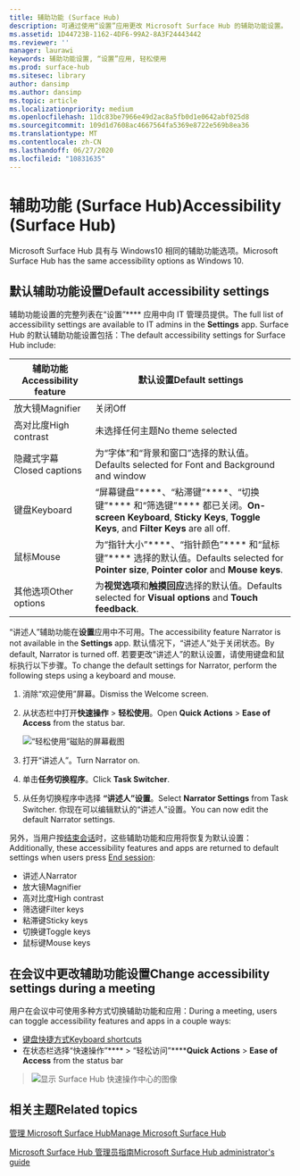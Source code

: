 ```yaml
---
title: 辅助功能 (Surface Hub)
description: 可通过使用“设置”应用更改 Microsoft Surface Hub 的辅助功能设置。 可以在“轻松使用”下找到这些设置。 Surface Hub 具有与 Windows10 相同的辅助功能选项。
ms.assetid: 1D44723B-1162-4DF6-99A2-8A3F24443442
ms.reviewer: ''
manager: laurawi
keywords: 辅助功能设置, “设置”应用, 轻松使用
ms.prod: surface-hub
ms.sitesec: library
author: dansimp
ms.author: dansimp
ms.topic: article
ms.localizationpriority: medium
ms.openlocfilehash: 11dc83be7966e49d2ac8a5fb0d1e0642abf025d8
ms.sourcegitcommit: 109d1d7608ac4667564fa5369e8722e569b8ea36
ms.translationtype: MT
ms.contentlocale: zh-CN
ms.lasthandoff: 06/27/2020
ms.locfileid: "10831635"
---
```

# <span data-ttu-id="75ccb-106">辅助功能 (Surface Hub)</span><span class="sxs-lookup"><span data-stu-id="75ccb-106">Accessibility (Surface Hub)</span></span>

<span data-ttu-id="75ccb-107">Microsoft Surface Hub 具有与 Windows10 相同的辅助功能选项。</span><span class="sxs-lookup"><span data-stu-id="75ccb-107">Microsoft Surface Hub has the same accessibility options as Windows 10.</span></span>


## <span data-ttu-id="75ccb-108">默认辅助功能设置</span><span class="sxs-lookup"><span data-stu-id="75ccb-108">Default accessibility settings</span></span>

<span data-ttu-id="75ccb-109">辅助功能设置的完整列表在“设置”\*\*\*\* 应用中向 IT 管理员提供。</span><span class="sxs-lookup"><span data-stu-id="75ccb-109">The full list of accessibility settings are available to IT admins in the **Settings** app.</span></span> <span data-ttu-id="75ccb-110">Surface Hub 的默认辅助功能设置包括：</span><span class="sxs-lookup"><span data-stu-id="75ccb-110">The default accessibility settings for Surface Hub include:</span></span>

| <span data-ttu-id="75ccb-111">辅助功能</span><span class="sxs-lookup"><span data-stu-id="75ccb-111">Accessibility feature</span></span> | <span data-ttu-id="75ccb-112">默认设置</span><span class="sxs-lookup"><span data-stu-id="75ccb-112">Default settings</span></span>  |
| --------------------- | ----------------- |
| <span data-ttu-id="75ccb-113">放大镜</span><span class="sxs-lookup"><span data-stu-id="75ccb-113">Magnifier</span></span>             | <span data-ttu-id="75ccb-114">关闭</span><span class="sxs-lookup"><span data-stu-id="75ccb-114">Off</span></span>               |
| <span data-ttu-id="75ccb-115">高对比度</span><span class="sxs-lookup"><span data-stu-id="75ccb-115">High contrast</span></span>         | <span data-ttu-id="75ccb-116">未选择任何主题</span><span class="sxs-lookup"><span data-stu-id="75ccb-116">No theme selected</span></span> |
| <span data-ttu-id="75ccb-117">隐藏式字幕</span><span class="sxs-lookup"><span data-stu-id="75ccb-117">Closed captions</span></span>       | <span data-ttu-id="75ccb-118">为“字体”和“背景和窗口”选择的默认值。</span><span class="sxs-lookup"><span data-stu-id="75ccb-118">Defaults selected for Font and Background and window</span></span> |
| <span data-ttu-id="75ccb-119">键盘</span><span class="sxs-lookup"><span data-stu-id="75ccb-119">Keyboard</span></span>              | <span data-ttu-id="75ccb-120">“屏幕键盘”\*\*\*\*、“粘滞键”\*\*\*\*、“切换键”\*\*\*\* 和“筛选键”\*\*\*\* 都已关闭。</span><span class="sxs-lookup"><span data-stu-id="75ccb-120">**On-screen Keyboard**, **Sticky Keys**, **Toggle Keys**, and **Filter Keys** are all off.</span></span> |
| <span data-ttu-id="75ccb-121">鼠标</span><span class="sxs-lookup"><span data-stu-id="75ccb-121">Mouse</span></span>                 | <span data-ttu-id="75ccb-122">为“指针大小”\*\*\*\*、“指针颜色”\*\*\*\* 和“鼠标键”\*\*\*\* 选择的默认值。</span><span class="sxs-lookup"><span data-stu-id="75ccb-122">Defaults selected for **Pointer size**, **Pointer color** and **Mouse keys**.</span></span> |
| <span data-ttu-id="75ccb-123">其他选项</span><span class="sxs-lookup"><span data-stu-id="75ccb-123">Other options</span></span>         | <span data-ttu-id="75ccb-124">为**视觉选项**和**触摸回应**选择的默认值。</span><span class="sxs-lookup"><span data-stu-id="75ccb-124">Defaults selected for **Visual options** and **Touch feedback**.</span></span> |

<span data-ttu-id="75ccb-125">“讲述人”辅助功能在**设置**应用中不可用。</span><span class="sxs-lookup"><span data-stu-id="75ccb-125">The accessibility feature Narrator is not available in the **Settings** app.</span></span> <span data-ttu-id="75ccb-126">默认情况下，“讲述人”处于关闭状态。</span><span class="sxs-lookup"><span data-stu-id="75ccb-126">By default, Narrator is turned off.</span></span> <span data-ttu-id="75ccb-127">若要更改“讲述人”的默认设置，请使用键盘和鼠标执行以下步骤。</span><span class="sxs-lookup"><span data-stu-id="75ccb-127">To change the default settings for Narrator, perform the following steps using a keyboard and mouse.</span></span>

1. <span data-ttu-id="75ccb-128">消除“欢迎使用”屏幕。</span><span class="sxs-lookup"><span data-stu-id="75ccb-128">Dismiss the Welcome screen.</span></span>
2. <span data-ttu-id="75ccb-129">从状态栏中打开**快速操作** > **轻松使用**。</span><span class="sxs-lookup"><span data-stu-id="75ccb-129">Open **Quick Actions** > **Ease of Access** from the status bar.</span></span>

    ![“轻松使用”磁贴的屏幕截图](images/ease-of-access.png)
    
3. <span data-ttu-id="75ccb-131">打开“讲述人”。</span><span class="sxs-lookup"><span data-stu-id="75ccb-131">Turn Narrator on.</span></span>
4. <span data-ttu-id="75ccb-132">单击**任务切换程序**。</span><span class="sxs-lookup"><span data-stu-id="75ccb-132">Click **Task Switcher**.</span></span>
5. <span data-ttu-id="75ccb-133">从任务切换程序中选择 **“讲述人”设置**。</span><span class="sxs-lookup"><span data-stu-id="75ccb-133">Select **Narrator Settings** from Task Switcher.</span></span> <span data-ttu-id="75ccb-134">你现在可以编辑默认的“讲述人”设置。</span><span class="sxs-lookup"><span data-stu-id="75ccb-134">You can now edit the default Narrator settings.</span></span>

<span data-ttu-id="75ccb-135">另外，当用户按[结束会话](finishing-your-surface-hub-meeting.md)时，这些辅助功能和应用将恢复为默认设置：</span><span class="sxs-lookup"><span data-stu-id="75ccb-135">Additionally, these accessibility features and apps are returned to default settings when users press [End session](finishing-your-surface-hub-meeting.md):</span></span>
- <span data-ttu-id="75ccb-136">讲述人</span><span class="sxs-lookup"><span data-stu-id="75ccb-136">Narrator</span></span>
- <span data-ttu-id="75ccb-137">放大镜</span><span class="sxs-lookup"><span data-stu-id="75ccb-137">Magnifier</span></span>
- <span data-ttu-id="75ccb-138">高对比度</span><span class="sxs-lookup"><span data-stu-id="75ccb-138">High contrast</span></span>
- <span data-ttu-id="75ccb-139">筛选键</span><span class="sxs-lookup"><span data-stu-id="75ccb-139">Filter keys</span></span>
- <span data-ttu-id="75ccb-140">粘滞键</span><span class="sxs-lookup"><span data-stu-id="75ccb-140">Sticky keys</span></span>
- <span data-ttu-id="75ccb-141">切换键</span><span class="sxs-lookup"><span data-stu-id="75ccb-141">Toggle keys</span></span>
- <span data-ttu-id="75ccb-142">鼠标键</span><span class="sxs-lookup"><span data-stu-id="75ccb-142">Mouse keys</span></span>


## <span data-ttu-id="75ccb-143">在会议中更改辅助功能设置</span><span class="sxs-lookup"><span data-stu-id="75ccb-143">Change accessibility settings during a meeting</span></span>

<span data-ttu-id="75ccb-144">用户在会议中可使用多种方式切换辅助功能和应用：</span><span class="sxs-lookup"><span data-stu-id="75ccb-144">During a meeting, users can toggle accessibility features and apps in a couple ways:</span></span>
- [<span data-ttu-id="75ccb-145">键盘快捷方式</span><span class="sxs-lookup"><span data-stu-id="75ccb-145">Keyboard shortcuts</span></span>](https://support.microsoft.com/help/13813/windows-10-microsoft-surface-hub-keyboard-shortcuts)
- <span data-ttu-id="75ccb-146">在状态栏选择“快速操作”\*\*\*\* > “轻松访问”\*\*\*\*</span><span class="sxs-lookup"><span data-stu-id="75ccb-146">**Quick Actions** > **Ease of Access** from the status bar</span></span>

> ![显示 Surface Hub 快速操作中心的图像](images/sh-quick-action.png)


## <span data-ttu-id="75ccb-148">相关主题</span><span class="sxs-lookup"><span data-stu-id="75ccb-148">Related topics</span></span>

[<span data-ttu-id="75ccb-149">管理 Microsoft Surface Hub</span><span class="sxs-lookup"><span data-stu-id="75ccb-149">Manage Microsoft Surface Hub</span></span>](manage-surface-hub.md)

[<span data-ttu-id="75ccb-150">Microsoft Surface Hub 管理员指南</span><span class="sxs-lookup"><span data-stu-id="75ccb-150">Microsoft Surface Hub administrator's guide</span></span>](surface-hub-administrators-guide.md)
